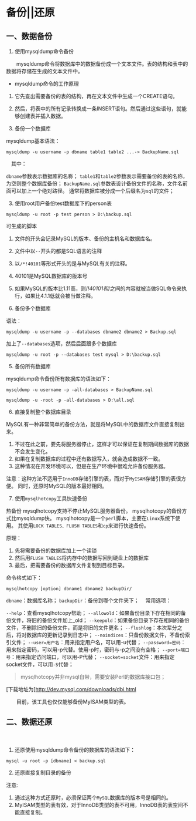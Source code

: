 # 备份||还原

## 一、数据备份

1. 使用mysqldump命令备份

　　mysqldump命令将数据库中的数据备份成一个文本文件。表的结构和表中的数据将存储在生成的文本文件中。

- mysqldump命令的工作原理

1. 它先查出需要备份的表的结构，再在文本文件中生成一个CREATE语句。
2. 然后，将表中的所有记录转换成一条INSERT语句。然后通过这些语句，就能够创建表并插入数据。

2. 备份一个数据库

 mysqldump基本语法：

  `mysqldump -u username -p dbname table1 table2 ...-> BackupName.sql`

　其中：

 `dbname`参数表示数据库的名称；
 `table1`和`table2`参数表示需要备份的表的名称，为空则整个数据库备份；
 `BackupName.sql`参数表设计备份文件的名称，文件名前面可以加上一个绝对路径。
 通常将数据库被分成一个后缀名为`sql`的文件；

3. 使用root用户备份test数据库下的person表

`mysqldump -u root -p test person > D:\backup.sql`

 可生成的脚本

  1. 文件的开头会记录MySQL的版本、备份的主机名和数据库名。

  2. 文件中以`--`开头的都是SQL语言的注释
  3. 以`/*!40101`等形式开头的是与MySQL有关的注释。
  4. 40101是MySQL数据库的版本号
  5. 如果MySQL的版本比1.11高，则/*!40101和*/之间的内容就被当做SQL命令来执行，如果比4.1.1低就会被当做注释。

4. 备份多个数据库

 语法：

 `mysqldump -u username -p --databases dbname2 dbname2 > Backup.sql`

 加上了`--databases`选项，然后后面跟多个数据库

 `mysqldump -u root -p --databases test mysql > D:\backup.sql`

5. 备份所有数据库

 mysqldump命令备份所有数据库的语法如下：

 `mysqldump -u username -p -all-databases > BackupName.sql`

 `mysqldump -u -root -p -all-databases > D:\all.sql`

6. 直接复制整个数据库目录

 MySQL有一种非常简单的备份方法，就是将MySQL中的数据库文件直接复制出来。

 1. 不过在此之前，要先将服务器停止，这样才可以保证在复制期间数据库的数据不会发生变化。
 2. 如果在复制数据库的过程中还有数据写入，就会造成数据不一致。
 3. 这种情况在开发环境可以，但是在生产环境中很难允许备份服务器。

注意：这种方法不适用于`InnoDB`存储引擎的表，而对于`MyISAM`存储引擎的表很方便。
同时，还原时MySQL的版本最好相同。

7. 使用`mysqlhotcopy`工具快速备份

 热备份
 mysqlhotcopy支持不停止MySQL服务器备份。
 mysqlhotcopy的备份方式比mysqldump快。
 mysqlhotcopy是一个`perl`脚本，主要在`Linux`系统下使用。
 其使用`LOCK TABLES、FLUSH TABLES`和`cp`来进行快速备份。

 原理：

 1. 先将需要备份的数据库加上一个读锁
 2. 然后用`FLUSH TABLES`将内存中的数据写回到硬盘上的数据库
 3. 最后，把需要备份的数据库文件复制到目标目录。

 命令格式如下：

 `mysqlhotcopy [option] dbname1 dbname2 backupDir/`

   `dbname`：数据库名称；
   `backupDir`：备份到哪个文件夹下；
　常用选项：

  `--help`：查看mysqlhotcopy帮助；
  `--allowold`：如果备份目录下存在相同的备份文件，将旧的备份文件加上_old；
  `--keepold`：如果备份目录下存在相同的备份文件，不删除旧的备份文件，而是将旧的文件更名；
  `--flushlog`：本次辈分之后，将对数据库的更新记录到日志中；
  `--noindices`：只备份数据文件，不备份索引文件；
  `--user=用户名`：用来指定用户名，可以用-u代替；
  `--password=密码`：用来指定密码，可以用-p代替。使用-p时，密码与-p之间没有空格；
  `--port=端口号`：用来指定访问端口，可以用-P代替；
  `--socket=socket`文件：用来指定socket文件，可以用`-S`代替；

> mysqlhotcopy并非mysql自带，需要安装Perl的数据库接口包；

 [下载地址为]http://dev.mysql.com/downloads/dbi.html

　　目前，该工具也仅仅能够备份MyISAM类型的表。

## 二、数据还原
　　
1. 还原使用mysqldump命令备份的数据库的语法如下：

 `mysql -u root -p [dbname] < backup.sql`

2. 还原直接复制目录的备份

 注意:

  1. 通过这种方式还原时，必须保证两个`MySQL`数据库的版本号是相同的。
  2. MyISAM类型的表有效，对于InnoDB类型的表不可用，InnoDB表的表空间不能直接复制。